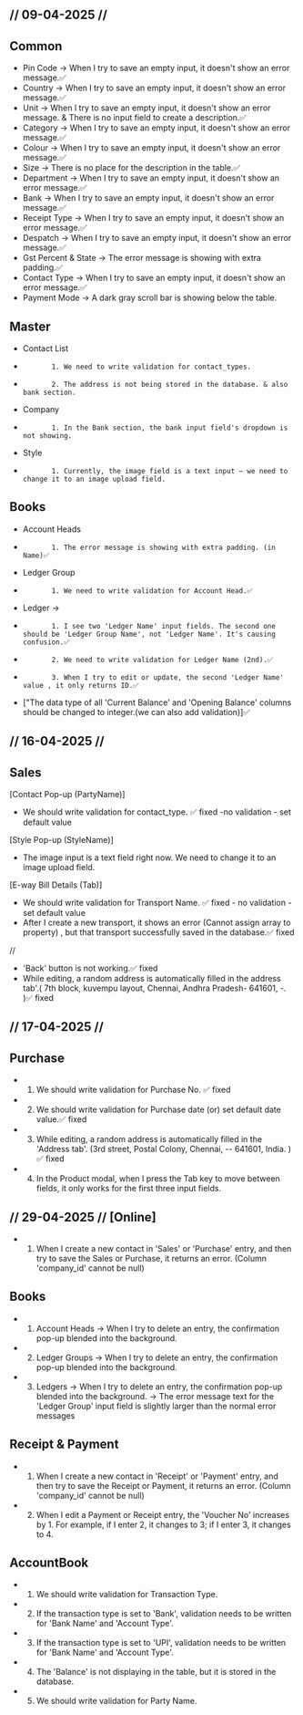 ## // 09-04-2025 //
## Common
- Pin Code -> When I try to save an empty input, it doesn't show an error message.✅
- Country -> When I try to save an empty input, it doesn't show an error message.✅
- Unit -> When I try to save an empty input, it doesn't show an error message.  &  There is no input field to create a description.✅
- Category -> When I try to save an empty input, it doesn't show an error message.✅
- Colour -> When I try to save an empty input, it doesn't show an error message.✅
- Size -> There is no place for the description in the table.✅
- Department -> When I try to save an empty input, it doesn't show an error message.✅
- Bank -> When I try to save an empty input, it doesn't show an error message.✅
- Receipt Type -> When I try to save an empty input, it doesn't show an error message.✅
- Despatch -> When I try to save an empty input, it doesn't show an error message.✅                                                                                                            
- Gst Percent & State -> The error message is showing with extra padding.✅
- Contact Type -> When I try to save an empty input, it doesn't show an error message.✅
- Payment Mode -> A dark gray scroll bar is showing below the table.


## Master
-  Contact List 
-            1. We need to write validation for contact_types.
-            2. The address is not being stored in the database. & also bank section.
-    Company 
-            1. In the Bank section, the bank input field's dropdown is not showing.
-    Style  
-            1. Currently, the image field is a text input — we need to change it to an image upload field.


## Books 
-    Account Heads
-            1. The error message is showing with extra padding. (in Name)✅
-    Ledger Group 
-            1. We need to write validation for Account Head.✅
-    Ledger -> 
-            1. I see two 'Ledger Name' input fields. The second one should be 'Ledger Group Name', not 'Ledger Name'. It's causing confusion.✅
-            2. We need to write validation for Ledger Name (2nd).✅
-            3. When I try to edit or update, the second 'Ledger Name' value , it only returns ID.✅
- ["The data type of all 'Current Balance' and 'Opening Balance' columns should be changed to integer.(we can also add validation)]✅


## // 16-04-2025 //

## Sales
[Contact Pop-up (PartyName)]
- We should write validation for contact_type.  ✅ fixed -no validation - set default value

[Style Pop-up (StyleName)]
- The image input is a text field right now. We need to change it to an image upload field. 

[E-way Bill Details (Tab)]
- We should write validation for Transport Name. ✅ fixed - no validation - set default value
- After I create a new transport, it shows an error (Cannot assign array to property) , but that transport successfully saved in the database.✅ fixed

//
- 'Back' button is not working.✅ fixed
- While editing, a random address is automatically filled in the address tab'.( 7th block, kuvempu layout, Chennai, Andhra Pradesh- 641601, -. )✅ fixed



## // 17-04-2025 //

## Purchase
- 1. We should write validation for Purchase No. ✅ fixed
- 2. We should write validation for Purchase date (or) set default date value.✅ fixed
- 3. While editing, a random address is automatically filled in the 'Address tab'. (3rd street, Postal Colony, Chennai, -- 641601, India. ) ✅ fixed
- 4. In the Product modal, when I press the Tab key to move between fields, it only works for the first three input fields. 

    
    

## // 29-04-2025 //  [Online]

- 1. When I create a new contact in 'Sales' or 'Purchase' entry, and then try to save the Sales or Purchase, it returns an error. (Column 'company_id' cannot be null)

## Books 
- 1. Account Heads -> When I try to delete an entry, the confirmation pop-up blended into the background.
- 2. Ledger Groups -> When I try to delete an entry, the confirmation pop-up  blended into the background.
- 3. Ledgers -> When I try to delete an entry, the confirmation pop-up  blended into the background.
             -> The error message text for the 'Ledger Group' input field is slightly larger than the normal error messages

## Receipt & Payment
- 1. When I create a new contact in 'Receipt' or 'Payment' entry, and then try to save the Receipt or Payment, it returns an error. (Column 'company_id' cannot be null)
- 2. When I edit a Payment or Receipt entry, the 'Voucher No' increases by 1. For example, if I enter 2, it changes to 3; if I enter 3, it changes to 4. 

## AccountBook
- 1. We should write validation for Transaction Type.
- 2. If the transaction type is set to 'Bank', validation needs to be written for 'Bank Name' and 'Account Type'.
- 3. If the transaction type is set to 'UPI', validation needs to be written for 'Bank Name' and 'Account Type'.
- 4. The 'Balance' is not displaying in the table, but it is stored in the database.
- 5. We should write validation for Party Name.

